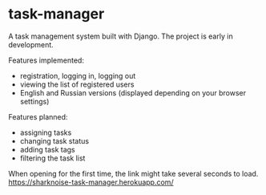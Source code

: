 # task-manager  
A task management system built with Django. The project is early in development.  
  
Features implemented:
- registration, logging in, logging out
- viewing the list of registered users
- English and Russian versions (displayed depending on your browser settings)     
  
Features planned:
- assigning tasks
- changing task status
- adding task tags
- filtering the task list  
  
When opening for the first time, the link might take several seconds to load. 
https://sharknoise-task-manager.herokuapp.com/
